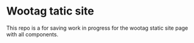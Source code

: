# Wootag tatic site  

This repo is a for saving work in progress for the wootag static site page with all components. 
